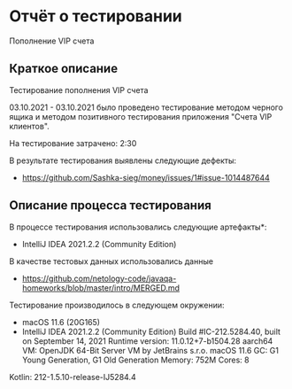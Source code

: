 # Отчёт о тестировании 
Пополнение VIP счета 

## Краткое описание 
Тестирование пополнения VIP счета 

03.10.2021 - 03.10.2021 было проведено тестирование методом черного ящика и методом позитивного тестирования приложения "Счета VIP клиентов".

На тестирование затрачено: 2:30

В результате тестирования выявлены следующие дефекты:
* https://github.com/Sashka-sieg/money/issues/1#issue-1014487644

## Описание процесса тестирования

В процессе тестирования использовались следующие артефакты*:
* IntelliJ IDEA 2021.2.2 (Community Edition)

В качестве тестовых данных использовались данные
* https://github.com/netology-code/javaqa-homeworks/blob/master/intro/MERGED.md


Тестирование производилось в следующем окружении:
*  macOS 11.6 (20G165)
* IntelliJ IDEA 2021.2.2 (Community Edition)
  Build #IC-212.5284.40, built on September 14, 2021
  Runtime version: 11.0.12+7-b1504.28 aarch64
  VM: OpenJDK 64-Bit Server VM by JetBrains s.r.o.
  macOS 11.6
  GC: G1 Young Generation, G1 Old Generation
  Memory: 752M
  Cores: 8

Kotlin: 212-1.5.10-release-IJ5284.4
